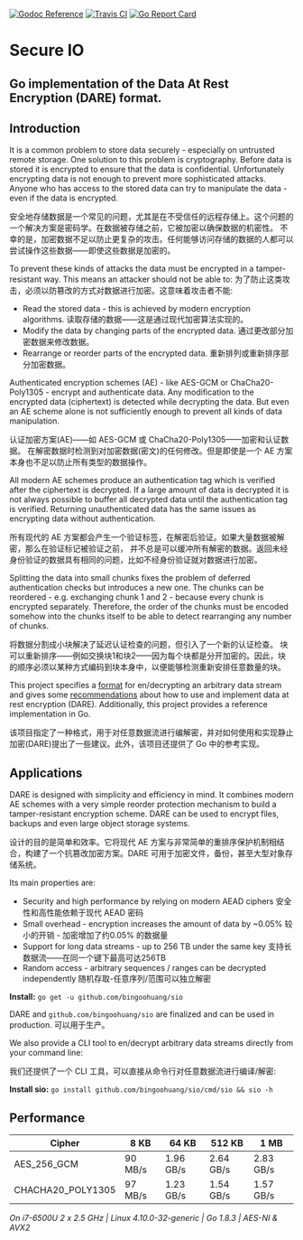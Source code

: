 [![Godoc Reference](https://godoc.org/github.com/bingoohuang/sio?status.svg)](https://godoc.org/github.com/bingoohuang/sio)
[![Travis CI](https://travis-ci.org/bingoohuang/sio.svg?branch=master)](https://travis-ci.org/bingoohuang/sio)
[![Go Report Card](https://goreportcard.com/badge/bingoohuang/sio)](https://goreportcard.com/report/bingoohuang/sio)

# Secure IO

## Go implementation of the Data At Rest Encryption (DARE) format.

## Introduction

It is a common problem to store data securely - especially on untrusted remote storage. One solution to this problem is
cryptography. Before data is stored it is encrypted to ensure that the data is confidential. Unfortunately encrypting
data is not enough to prevent more sophisticated attacks. Anyone who has access to the stored data can try to manipulate
the data - even if the data is encrypted.

安全地存储数据是一个常见的问题，尤其是在不受信任的远程存储上。这个问题的一个解决方案是密码学。在数据被存储之前，它被加密以确保数据的机密性。
不幸的是，加密数据不足以防止更复杂的攻击。任何能够访问存储的数据的人都可以尝试操作这些数据——即使这些数据是加密的。

To prevent these kinds of attacks the data must be encrypted in a tamper-resistant way. This means an attacker should
not be able to:
为了防止这类攻击，必须以防篡改的方式对数据进行加密。这意味着攻击者不能:

- Read the stored data - this is achieved by modern encryption algorithms. 读取存储的数据——这是通过现代加密算法实现的。
- Modify the data by changing parts of the encrypted data. 通过更改部分加密数据来修改数据。
- Rearrange or reorder parts of the encrypted data. 重新排列或重新排序部分加密数据。

Authenticated encryption schemes (AE) - like AES-GCM or ChaCha20-Poly1305 - encrypt and authenticate data. Any
modification to the encrypted data (ciphertext) is detected while decrypting the data. But even an AE scheme alone is
not sufficiently enough to prevent all kinds of data manipulation.

认证加密方案(AE)——如 AES-GCM 或 ChaCha20-Poly1305——加密和认证数据。 在解密数据时检测到对加密数据(密文)的任何修改。但是即使是一个 AE 方案本身也不足以防止所有类型的数据操作。

All modern AE schemes produce an authentication tag which is verified after the ciphertext is decrypted. If a large
amount of data is decrypted it is not always possible to buffer all decrypted data until the authentication tag is
verified. Returning unauthenticated data has the same issues as encrypting data without authentication.

所有现代的 AE 方案都会产生一个验证标签，在解密后验证。如果大量数据被解密，那么在验证标记被验证之前， 并不总是可以缓冲所有解密的数据。返回未经身份验证的数据具有相同的问题，比如不经身份验证就对数据进行加密。

Splitting the data into small chunks fixes the problem of deferred authentication checks but introduces a new one. The
chunks can be reordered - e.g. exchanging chunk 1 and 2 - because every chunk is encrypted separately. Therefore, the
order of the chunks must be encoded somehow into the chunks itself to be able to detect rearranging any number of
chunks.

将数据分割成小块解决了延迟认证检查的问题，但引入了一个新的认证检查。 块可以重新排序——例如交换块1和块2——因为每个块都是分开加密的。因此，块的顺序必须以某种方式编码到块本身中，以便能够检测重新安排任意数量的块。

This project specifies a [format](https://github.com/bingoohuang/sio/blob/master/DARE.md) for en/decrypting an arbitrary
data stream and gives some [recommendations](https://github.com/bingoohuang/sio/blob/master/DARE.md#appendices)
about how to use and implement data at rest encryption (DARE). Additionally, this project provides a reference
implementation in Go.

该项目指定了一种格式，用于对任意数据流进行编解密，并对如何使用和实现静止加密(DARE)提出了一些建议。此外，该项目还提供了 Go 中的参考实现。

## Applications

DARE is designed with simplicity and efficiency in mind. It combines modern AE schemes with a very simple reorder
protection mechanism to build a tamper-resistant encryption scheme. DARE can be used to encrypt files, backups and even
large object storage systems.

设计的目的是简单和效率。它将现代 AE 方案与非常简单的重排序保护机制相结合，构建了一个抗篡改加密方案。DARE 可用于加密文件，备份，甚至大型对象存储系统。

Its main properties are:

- Security and high performance by relying on modern AEAD ciphers 安全性和高性能依赖于现代 AEAD 密码
- Small overhead - encryption increases the amount of data by ~0.05% 较小的开销 - 加密增加了约0.05% 的数据量
- Support for long data streams - up to 256 TB under the same key 支持长数据流——在同一个键下最高可达256TB
- Random access - arbitrary sequences / ranges can be decrypted independently 随机存取-任意序列/范围可以独立解密

**Install:** `go get -u github.com/bingoohuang/sio`

DARE and `github.com/bingoohuang/sio` are finalized and can be used in production. 可以用于生产。

We also provide a CLI tool to en/decrypt arbitrary data streams directly from your command line:

我们还提供了一个 CLI 工具，可以直接从命令行对任意数据流进行编译/解密:

**Install sio:** `go install github.com/bingoohuang/sio/cmd/sio && sio -h`

## Performance

Cipher            |   8 KB   |   64 KB   |   512 KB  |  1 MB
----------------- | -------- | --------- | --------- | --------
AES_256_GCM       |  90 MB/s | 1.96 GB/s | 2.64 GB/s | 2.83 GB/s
CHACHA20_POLY1305 |  97 MB/s | 1.23 GB/s | 1.54 GB/s | 1.57 GB/s

*On i7-6500U 2 x 2.5 GHz | Linux 4.10.0-32-generic | Go 1.8.3 | AES-NI & AVX2*
